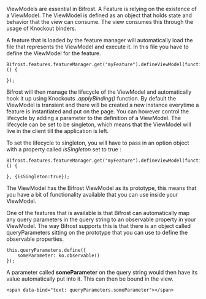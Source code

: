ViewModels are essential in Bifrost. A Feature is relying on the existence of a ViewModel. The ViewModel is defined as an object that holds state and behavior that the view can consume. The view consumes this through the usage of Knockout binders. 

A feature that is loaded by the feature manager will automatically load the file that represents the ViewModel and execute it. In this file you have to define the ViewModel for the feature. 

	Bifrost.features.featureManager.get("myFeature").defineViewModel(function () {
		
	});
	
Bifrost will then manage the lifecycle of the ViewModel and automatically hook it up using Knockouts *.applyBinding()* function. By default the ViewModel is transient and there will be created a new instance everytime a feature is instantiated and put on the page. You can however control the lifecycle by adding a parameter to the definition of a ViewModel. The lifecycle can be set to be singleton, which means that the ViewModel will live in the client till the application is left.

To set the lifecycle to singleton, you will have to pass in an option object with a property called *isSingleton* set to true :

	Bifrost.features.featureManager.get("myFeature").defineViewModel(function () {
	
	}, {isSingleton:true});


The ViewModel has the Bifrost ViewModel as its prototype, this means that you have a bit of functionality available that you can use inside your ViewModel.

One of the features that is available is that Bifrost can automatically map any query parameters in the query string to an observable property in your ViewModel. The way Bifrost supports this is that there is an object called queryParameters sitting on the prototype that you can use to define the observable properties.

	this.queryParameters.define({
		someParameter: ko.observable()
	});
	
A parameter called **someParameter** on the query string would then have its value automatically put into it. This can then be bound in the view.

	<span data-bind="text: queryParameters.someParameter"></span>
	